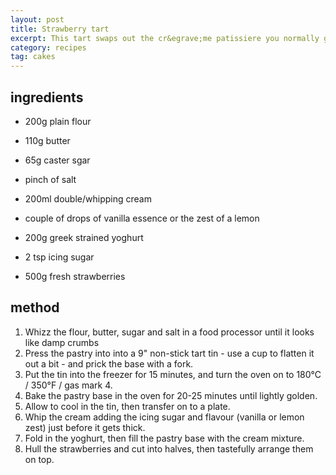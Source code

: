 ```yaml
---
layout: post
title: Strawberry tart
excerpt: This tart swaps out the cr&egrave;me patissiere you normally get with a mixture of cream and yoghurt. 
category: recipes
tag: cakes
---
```


ingredients
-----------

 * 200g plain flour
 * 110g butter
 * 65g caster sgar
 * pinch of salt

 * 200ml double/whipping cream
 * couple of drops of vanilla essence or the zest of a lemon
 * 200g greek strained yoghurt
 * 2 tsp icing sugar
 * 500g fresh strawberries

method
------

1. Whizz the flour, butter, sugar and salt in a food processor until it looks like damp crumbs
2. Press the pastry into into a 9" non-stick tart tin - use a cup to flatten it out a bit - and prick the base with a fork.
3. Put the tin into the freezer for 15 minutes, and turn the oven on to 180&deg;C / 350&deg;F / gas mark 4.
4. Bake the pastry base in the oven for 20-25 minutes until lightly golden.
5. Allow to cool in the tin, then transfer on to a plate.
6. Whip the cream adding the icing sugar and flavour (vanilla or lemon zest) just before it gets thick.
7. Fold in the yoghurt, then fill the pastry base with the cream mixture.
8. Hull the strawberries and cut into halves, then tastefully arrange them on top.
